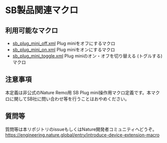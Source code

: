 # SB製品関連マクロ

## 利用可能なマクロ

* [sb_plug_mini_off.xml](sb_plug_mini_off.xml) Plug miniをオフにするマクロ
* [sb_plug_mini_on.xml](sb_plug_mini_on.xml) Plug miniをオンにするマクロ
* [sb_plug_mini_toggle.xml](sb_plug_mini_toggle.xml) Plug miniのオン・オフを切り替える (トグルする) マクロ

## 注意事項

本定義は非公式のNature Remo用 SB Plug mini操作用マクロ定義です。本マクロに関してSB社に問い合わせ等を行うことはおやめください。

## 質問等

質問等は本リポジトリのissueもしくはNature開発者コミュニティへどうぞ。
https://engineering.nature.global/entry/introduce-device-extension-macro